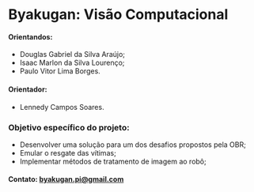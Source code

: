 # Byakugan: Visão Computacional

#### Orientandos:
- Douglas Gabriel da Silva Araújo;
- Isaac Marlon da Silva Lourenço;
- Paulo Vitor Lima Borges.

#### Orientador:
- Lennedy Campos Soares.

### Objetivo específico do projeto:

- Desenvolver uma solução
para um dos desafios
propostos pela OBR;
- Emular o resgate das vítimas;
- Implementar métodos de
tratamento de imagem ao
robô;


#### Contato: byakugan.pi@gmail.com
